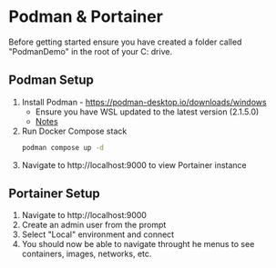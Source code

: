 # Podman & Portainer

Before getting started ensure you have created a folder called "PodmanDemo" in the root of your C: drive.

## Podman Setup

1. Install Podman - https://podman-desktop.io/downloads/windows
   - Ensure you have WSL updated to the latest version (2.1.5.0)
   - [Notes](https://github.com/containers/podman/blob/main/docs/tutorials/podman-for-windows.md)
2. Run Docker Compose stack
   ```bash
   podman compose up -d
   ```
3. Navigate to http://localhost:9000 to view Portainer instance

## Portainer Setup

1. Navigate to http://localhost:9000
2. Create an admin user from the prompt
3. Select "Local" environment and connect
4. You should now be able to navigate throught he menus to see containers, images, networks, etc.
